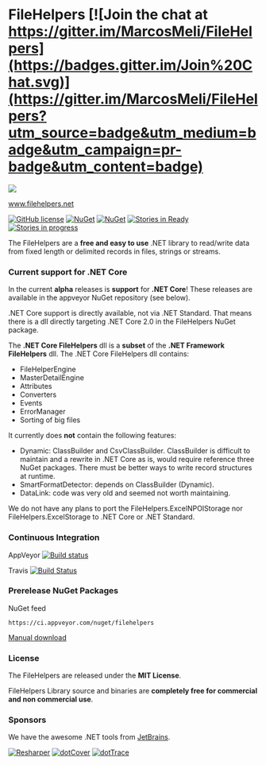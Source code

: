 # FileHelpers [![Join the chat at https://gitter.im/MarcosMeli/FileHelpers](https://badges.gitter.im/Join%20Chat.svg)](https://gitter.im/MarcosMeli/FileHelpers?utm_source=badge&utm_medium=badge&utm_campaign=pr-badge&utm_content=badge)

<a href="https://www.filehelpers.net"><img src="http://www.filehelpers.net/images/homepage.jpg"  /></a>

www.filehelpers.net

[![GitHub license](https://img.shields.io/github/license/MarcosMeli/FileHelpers.svg)](https://github.com/MarcosMeli/FileHelpers#license)
[![NuGet](https://img.shields.io/nuget/vpre/FileHelpers.svg)](https://www.nuget.org/packages/FileHelpers/) [![NuGet](https://img.shields.io/nuget/dt/FileHelpers.svg)](https://www.nuget.org/packages/FileHelpers/)
[![Stories in Ready](https://badge.waffle.io/MarcosMeli/FileHelpers.png?label=ready&title=Issues+Ready)](https://waffle.io/MarcosMeli/FileHelpers)
[![Stories in progress](https://badge.waffle.io/MarcosMeli/FileHelpers.png?label=in%20progress&title=Issues+In%20Progress)](https://waffle.io/MarcosMeli/FileHelpers)

  The FileHelpers are a **free and easy to use** .NET library to read/write data from fixed length or delimited records in files, strings or streams.

### Current support for .NET Core

In the current **alpha** releases is **support** for **.NET Core**! These releases are available in the appveyor NuGet repository (see below).

.NET Core support is directly available, not via .NET Standard. That means there is a dll directly targeting
.NET Core 2.0 in the FileHelpers NuGet package.

The **.NET Core FileHelpers** dll is a **subset** of the **.NET Framework FileHelpers** dll.
The .NET Core FileHelpers dll contains:
* FileHelperEngine
* MasterDetailEngine
* Attributes
* Converters
* Events
* ErrorManager
* Sorting of big files

It currently does **not** contain the following features:
* Dynamic: ClassBuilder and CsvClassBuilder. ClassBuilder is difficult to maintain and a rewrite in
  .NET Core as is, would require reference three NuGet packages. There must be better ways
  to write record structures at runtime.
* SmartFormatDetector: depends on ClassBuilder (Dynamic).
* DataLink: code was very old and seemed not worth maintaining.

We do not have any plans to port the FileHelpers.ExcelNPOIStorage nor FileHelpers.ExcelStorage to .NET Core or .NET Standard.

### Continuous Integration

AppVeyor [![Build status](https://ci.appveyor.com/api/projects/status/pi6ipa7wd4vqws35/branch/master?svg=true)](https://ci.appveyor.com/project/MarcosMeli/filehelpers/branch/master)

Travis [![Build Status](https://travis-ci.org/MarcosMeli/FileHelpers.svg?branch=master)](https://travis-ci.org/MarcosMeli/FileHelpers)

### Prerelease NuGet Packages

NuGet feed

    https://ci.appveyor.com/nuget/filehelpers

[Manual download](https://ci.appveyor.com/project/marcosmeli/filehelpers/build/artifacts)

### License

 The FileHelpers are released under the **MIT License**.

 FileHelpers Library source and binaries are **completely free for commercial and non commercial use**.

### Sponsors

 We have the awesome .NET tools from [JetBrains](http://www.jetbrains.com/).

[![Resharper](https://www.filehelpers.net/images/tools_resharper.gif)](http://www.jetbrains.com/resharper/)
[![dotCover](https://www.filehelpers.net//images/tools_dotcover.gif)](http://www.jetbrains.com/dotcover/)
[![dotTrace](https://www.filehelpers.net//images/tools_dottrace.gif)](http://www.jetbrains.com/dottrace/)
